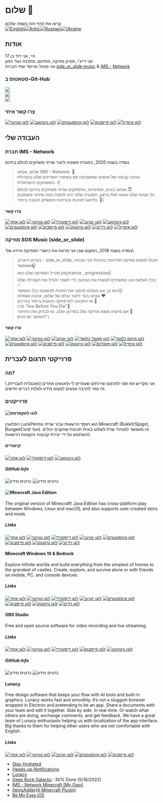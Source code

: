 # שלום 👋
קראו את הדף הזה בשפה שלכם\
[![English](photos/Usa.svg)](README.md)[![Arbic](photos/uae.svg)]()[![Russian](photos/russia.svg)]()[![Ukraine](photos/Ukraine.svg)]()
## אודות
היי, אני דוד בן 17\
אני דייג'י, מפיק מוזיקה, מתרגם, מתכנת ועוד המון\
אני מנהל ומייסד שתי חברות [side_or_slide music](https://www.youtube.com/c/sideorslideMusic) & [IMS - Network](https://israelmincraftml.wixsite.com/ims-network)
### סטאטוס ב-Git-Hub
![](https://github-readme-stats.vercel.app/api?username=thefourCraft&theme=dark&hide_border=true&include_all_commits=true&count_private=false)<br/>
![](https://github-readme-streak-stats.herokuapp.com?user=thefourCraft&theme=dark&hide_border=true&date_format=n%2Fj%5B%2FY%5D&background=000000&ring=DD2727&fire=FFF915&sideNums=42DD05)<br/>
![](https://github-readme-stats.vercel.app/api/top-langs/?username=thefourCraft&theme=dark&hide_border=true&include_all_commits=true&count_private=false&layout=compact)
### צרו קשר איתי
[![לוגו טוויטר](photos/Twitter-icon.svg)](https://twitter.com/thefourcraft)
[![לוגו גיטהאב](photos/Github-icon.svg)](https://github.com/thefourcraft)
[![לוגו אינסטנגרם](photos/Instagram-icon.svg)](https://www.instagram.com/david_furman/)
[![לוגו פייסבוק](photos/Facebook-icon.svg)](https://www.facebook.com/david2004furman)
[![לוגו אימייל](photos/Email-icon.svg)](mailto:coo@ims-network.net?subject=[GitHub])
## העבודה שלי
### חברת IMS - Network
נוסדה בשנת 2020, במטרה פשוטה ליצור שרתי משחקים לכולם בחינם
> שלום, אנחנו IMS - Network. 👋\
אנחנו קבוצה של אנשים שמשקיעה זמן בשיפור השרתים שלנו ובקהילת המשחקים הישראלית. ✌️\
אנחנו בונים, מפתחים, ומתחזקים שרתי משחקים בחינם לכולם.😇\
כל הצוות שלנו עושה זאת ברצון, המטרה שלנו היא לכסות כמה שיותר משחקים ולדאוג לאיכות ובטיחות המשחק הטובה ביותר. 🤩\
#### צרו קשר
[![לוגו אתר](photos/Website-icon.svg)](https://israelmincraftml.wixsite.com/ims-network)
[![לוגו טוויטר](photos/Twitter-icon.svg)](https://twitter.com/network_ims)
[![לוגו דיסקורד](photos/Discord-icon.svg)](https://discord.ims-network.net)
[![לוגו יוטיוב](photos/Play-icon.svg)](https://www.youtube.com/channel/UC2k502VERIriL01UtnpE_wQ)
[![לוגו גיטהאב](photos/Github-icon.svg)](https://github.com/IMS-Network)
[![לוגו אינסטנגרם](photos/Instagram-icon.svg)](https://www.instagram.com/ims__network/)
[![לוגו פייסבוק](photos/Facebook-icon.svg)](https://www.facebook.com/IMSNetworkOfficial)
[![לוגו טיקטוק](photos/Tiktok-icon.svg)](https://www.tiktok.com/@ims_network)
[![לוגו רדיט](photos/Reddit-icon.svg)](https://www.reddit.com/r/IMS_Network/)
[![לוגו אימייל](photos/Email-icon.svg)](mailto:support@ims-network.net?subject=[GitHub])
### מוזיקה SOS Music (side_or_slide)
נוסדה בשנת 2018, המקום שבו אני מראה את כישורי המוזיקה והידע שלי\
>בערוץ היוטיוב - side_or_slide, תוכלו  למצוא מוזיקה מדהימה באיכות הכי גבוהה שאפשר🎧\
סטייל המוזיקה שלנו הוא psytrance , progressive🎚️\
בכל העלאה אנו ממשיכים לעשות את המיטב כדי לשפר ולגדל את הקהילה שלנו ✨\
כמו כן, אנו מנסים להפוך את החוויה לפשוטה ככל האפשר😌\
אנחנו בעד ליצור עולם של שלום, אהבה ושמחה ❤️\
אז התכוננו  להרפתקה הטובה ביותר בחייכם 🤩\
זכרו "live Before You Die"🥂\
אם מישהו מוצא מוזיקה שלו בסרטון שלנו, נא לבדוק את התיאור 🧐\
המשך יום נעים‼ ️\
#### צרו קשר
[![לוגו אתר](photos/Website-icon.svg)](https://yousideorslide7715.wixsite.com/website)
[![לוגו טוויטר](photos/Twitter-icon.svg)](https://twitter.com/or_slide)
[![לוגו יוטיוב](photos/Play-icon.svg)](https://www.youtube.com/channel/UCEGkCJFSotCr4F4sMmshHsA)
[![לוגו סאונד כלאוד](photos/Soundcloud-icon.svg)](https://soundcloud.com/side_or-slide)
[![לוגו מיקס כלאוד](photos/Mixcloud-icon.svg)](https://www.mixcloud.com/side_or_slide/)
[![לוגו אינסטנגרם](photos/Instagram-icon.svg)](https://www.instagram.com/side_or_slide/)
[![לוגו פייסבוק](photos/Facebook-icon.svg)](https://www.facebook.com/sideorslide)
[![לוגו טיקטוק](photos/Tiktok-icon.svg)](https://www.tiktok.com/@side_or_slide)
[![לוגו פאנדום](photos/Fandom-icon.svg)](https://trance.fandom.com/wiki/Side_or_slide)
[![לוגו אימייל](photos/Email-icon.svg)](mailto:you.side.or.slide.7715@gmail.com?subject=[GitHub])
## פרוייקטי תרגום לעברית
### מה?
אני מקדיש את זמני לתרגום שירותים שעוזרים לי ולאנשים אחרים (מאנגלית לעברית).\ 
זה עוזר להרבה אנשים למצוא מידע ולגלות דברים חדשים.
### פרוייקטים
#### ![לוגו לאקפרמס](photos/LackPerms.svg)
הפלאגין LuckPerms הוא תוסף הרשאות עבור שרתי Minecraft (Bukkit/Spigot, BungeeCord ועוד). זה מאפשר למנהלי שרת לשלוט באילו תכונות שחקנים יכולים להשתמש על ידי יצירת קבוצות והקצאת הרשאות.
##### קישורים
[![לוגו אתר](photos/Website-icon.svg)](https://luckperms.net/)
[![לוגו דיסקורד](photos/Discord-icon.svg)](https://discord.gg/luckperms)
[![לוגו גיטהאב](photos/Github-icon.svg)](https://github.com/LuckPerms/LuckPerms)
##### GitHub Info
![כרטיס מידע](https://github-readme-stats.vercel.app/api/pin/?username=LuckPerms&repo=LuckPerms&theme=dark)
![כרטיס מידע](https://github-readme-stats.vercel.app/api/pin/?username=LuckPerms&repo=LuckPermsWeb&theme=dark)
#### ![Minecraft Java Edition](photos/Minecraft-java-logo.svg)
The original version of Minecraft! Java Edition has cross-platform play between Windows, Linux and macOS, and also supports user-created skins and mods.
##### Links
[![לוגו אתר](photos/Website-icon.svg)](https://www.minecraft.net/en-us/store/minecraft-java-edition)
[![לוגו טוויטר](photos/Twitter-icon.svg)](https://twitter.com/Minecraft)
[![לוגו דיסקורד](photos/Discord-icon.svg)](https://discord.com/invite/minecraft)
[![לוגו יוטיוב](photos/Play-icon.svg)](https://www.youtube.com/minecraft)
[![לוגו אינסטנגרם](photos/Instagram-icon.svg)](https://www.instagram.com/minecraft/)
[![לוגו פייסבוק](photos/Facebook-icon.svg)](https://www.facebook.com/minecraft/)
[![לוגו טיקטוק](photos/Tiktok-icon.svg)](https://www.tiktok.com/@ims_network)
[![לוגו רדיט](photos/Reddit-icon.svg)](https://www.reddit.com/r/Minecraft/)
#### Minecraft Windows 10 & Bedrock
Explore infinite worlds and build everything from the simplest of homes to the grandest of castles. Create, explore, and survive alone or with friends on mobile, PC, and console devices.
##### Links
[![לוגו אתר](photos/Website-icon.svg)](https://www.minecraft.net/en-us/store/minecraft-windows10)
[![לוגו טוויטר](photos/Twitter-icon.svg)](https://twitter.com/Minecraft)
[![לוגו דיסקורד](photos/Discord-icon.svg)](https://discord.com/invite/minecraft)
[![לוגו יוטיוב](photos/Play-icon.svg)](https://www.youtube.com/minecraft)
[![לוגו אינסטנגרם](photos/Instagram-icon.svg)](https://www.instagram.com/minecraft/)
[![לוגו פייסבוק](photos/Facebook-icon.svg)](https://www.facebook.com/minecraft/)
[![לוגו טיקטוק](photos/Tiktok-icon.svg)](https://www.tiktok.com/@ims_network)
[![לוגו רדיט](photos/Reddit-icon.svg)](https://www.reddit.com/r/Minecraft/)
#### OBS Studio
Free and open source software for video recording and live streaming.
##### Links
[![לוגו אתר](photos/Website-icon.svg)](https://obsproject.com/)
[![לוגו טוויטר](photos/Twitter-icon.svg)](https://twitter.com/OBSProject)
[![לוגו דיסקורד](photos/Discord-icon.svg)](https://obsproject.com/discord)
[![לוגו פייסבוק](photos/Facebook-icon.svg)](https://facebook.com/OpenBroadcasterSoftware)
[![לוגו גיטהאב](photos/Github-icon.svg)](https://github.com/obsproject/obs-studio)
##### GitHub Info
![כרטיס מידע](https://github-readme-stats.vercel.app/api/pin/?username=obsproject&repo=obs-studio&theme=dark)
![כרטיס מידע](https://github-readme-stats.vercel.app/api/pin/?username=obsproject&repo=obs-crowdin-sync&theme=dark)
#### Lunacy
Free design software that keeps your flow with AI tools and built-in graphics. Lunacy works fast and smoothly. It’s not a sluggish browser wrapped in Electron and pretending to be an app. Share a documents with your team and edit it together. Side by side. In real-time. Or watch what others are doing, exchange comments, and get feedback. We have a great team of Lunacy enthusiasts helping us with localization of the app interface. Big thanks to them for helping other users who are not comfortable with English.
##### Links
[![לוגו אתר](photos/Website-icon.svg)](https://icons8.com/lunacy)
[![לוגו טוויטר](photos/Twitter-icon.svg)](https://twitter.com/Icons8_Lunacy)
[![לוגו יוטיוב](photos/Play-icon.svg)](https://www.youtube.com/channel/UCRXYx6Qg7kgH0EAqa-Gl0HA)
[![לוגו אינסטנגרם](photos/Instagram-icon.svg)](https://www.instagram.com/icons8)
[![לוגו פייסבוק](photos/Facebook-icon.svg)](https://www.facebook.com/Icons8)


* [Stay Hydrated](https://www.gndzkrkc.com/stayhydrated/)
* [Heads-up Notifications](http://simen.codes/app/android-5-headsup-notifications/)
* [Lunacy](https://icons8.com/lunacy)
* [Deep Rock Galactic](https://store.steampowered.com/app/548430/Deep_Rock_Galactic/)- 30% Done (5/16/2022)
* [IMS - Network Minecraft (My Own)](https://israelmincraftml.wixsite.com/ims-network)
* [ItemsAdder(A Minecraft Plugin)](https://spigot.devs.beer/itemsadder/)
* [Be My Eyes iOS](https://www.bemyeyes.com/)
